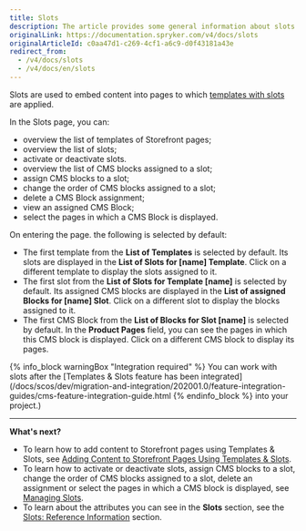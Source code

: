 ```yaml
---
title: Slots
description: The article provides some general information about slots and actions you can perform on them in the Back Office.
originalLink: https://documentation.spryker.com/v4/docs/slots
originalArticleId: c0aa47d1-c269-4cf1-a6c9-d0f43181a43e
redirect_from:
  - /v4/docs/slots
  - /v4/docs/en/slots
---
```


Slots are used to embed content into pages to which [templates with slots](/docs/scos/user/features/{{page.version}}/cms-feature-overview/templates-and-slots-overview.html) are applied.

In the Slots page, you can:

* overview the list of templates of Storefront pages;
* overview the list of slots;
* activate or deactivate slots.
* overview the list of CMS blocks assigned to a slot;
* assign CMS blocks to a slot;
* change the order of CMS blocks assigned to a slot;
* delete a CMS Block assignment;
* view an assigned CMS Block;
* select the pages in which a CMS Block is displayed.

On entering the page. the following is selected by default: 
* The first template from the **List of Templates** is selected by default. Its slots are displayed in the **List of Slots for [name] Template**. Click on a different template to display the slots assigned to it.  
* The first slot from the **List of Slots for Template [name]** is selected by default. Its assigned CMS blocks are displayed in the **List of assigned Blocks for [name] Slot**. Click on a different slot to display the blocks assigned to it.
* The first CMS Block from the **List of Blocks for Slot [name]** is selected by default. In the **Product Pages** field, you can see the pages in which this CMS block is displayed. Click on a different CMS block to display its pages.

{% info_block warningBox "Integration required" %}
You can work with slots after the [Templates & Slots feature has been integrated](/docs/scos/dev/migration-and-integration/202001.0/feature-integration-guides/cms-feature-integration-guide.html
{% endinfo_block %} into your project.)
***
**What's next?**

* To learn how to add content to Storefront pages using Templates & Slots, see [Adding Content to Storefront Pages Using Templates & Slots](/docs/scos/user/user-guides/202001.0/back-office-user-guide/content-management/slots/adding-content-to-storefront-pages-using-templates-and-slots.html).
* To learn how to activate or deactivate slots, assign CMS blocks to a slot, change the order of CMS blocks assigned to a slot, delete an assignment or select the pages in which a CMS block is displayed, see [Managing Slots](/docs/scos/user/user-guides/202001.0/back-office-user-guide/content-management/slots/managing-slots.html). 
* To learn about the attributes you can see in the **Slots** section, see the [Slots: Reference Information](/docs/scos/user/user-guides/202001.0/back-office-user-guide/content-management/slots/references/slots-reference-information.html) section. 
